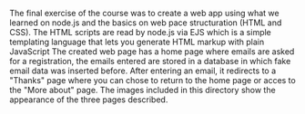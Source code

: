 The final exercise of the course was to create a web app using what we learned on node.js and the basics on web pace structuration (HTML and CSS).
The HTML scripts are read by node.js via EJS which is a simple templating language that lets you generate HTML markup with plain JavaScript
The created web page has a home page where emails are asked for a registration, the emails entered are stored in a database in which fake email data was inserted before. After entering an email, it redirects to a "Thanks" page where you can chose to return to the home page or acces to the "More about" page.
The images included in this directory show the appearance of the three pages described.